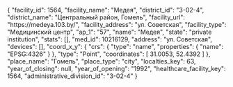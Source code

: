 {
    "facility_id": 1564,
    "facility_name": "Медея",
    "district_id": "3-02-4",
    "district_name": "Центральный район, Гомель",
    "facility_url": "https:\/\/medeya.103.by\/",
    "facility_address": "ул. Советская",
    "facility_type": "Медицинский центр",
    "ap_1": "57",
    "name": "Медея",
    "state": "private institution",
    "stats": [],
    "med_id": 10216129,
    "address": "ул. Советская",
    "devices": [],
    "coord_x_y": {
        "crs": {
            "type": "name",
            "properties": {
                "name": "EPSG:4326"
            }
        },
        "type": "Point",
        "coordinates": [
            31.0053,
            52.4392
        ]
    },
    "place_name": "Гомель",
    "place_type": "city",
    "localties_key": 63,
    "year_of_closing": null,
    "year_of_opening": "1992",
    "healthcare_facility_key": 1564,
    "administrative_division_id": "3-02-4"
}
